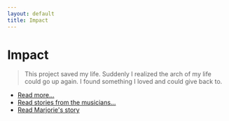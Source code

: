 ```yaml
---
layout: default
title: Impact
---
```


# Impact

> This project saved my life. Suddenly I realized the arch of my life could go up again. I found something I loved and could give back to.

* [Read more...](quotes.html)
* [Read stories from the musicians...](stories.html)
* [Read Marjorie's story](marjorie.html)